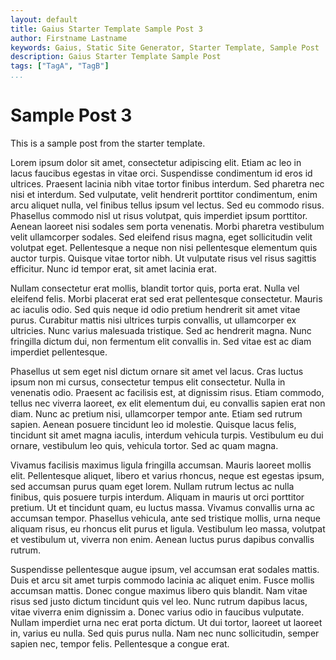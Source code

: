 ```yaml
---
layout: default
title: Gaius Starter Template Sample Post 3
author: Firstname Lastname
keywords: Gaius, Static Site Generator, Starter Template, Sample Post
description: Gaius Starter Template Sample Post
tags: ["TagA", "TagB"]
...
```


# Sample Post 3

This is a sample post from the starter template.

Lorem ipsum dolor sit amet, consectetur adipiscing elit. Etiam ac leo in lacus faucibus egestas in vitae orci. Suspendisse condimentum id eros id ultrices. Praesent lacinia nibh vitae tortor finibus interdum. Sed pharetra nec nisi et interdum. Sed vulputate, velit hendrerit porttitor condimentum, enim arcu aliquet nulla, vel finibus tellus ipsum vel lectus. Sed eu commodo risus. Phasellus commodo nisl ut risus volutpat, quis imperdiet ipsum porttitor. Aenean laoreet nisi sodales sem porta venenatis. Morbi pharetra vestibulum velit ullamcorper sodales. Sed eleifend risus magna, eget sollicitudin velit volutpat eget. Pellentesque a neque non nisi pellentesque elementum quis auctor turpis. Quisque vitae tortor nibh. Ut vulputate risus vel risus sagittis efficitur. Nunc id tempor erat, sit amet lacinia erat.

Nullam consectetur erat mollis, blandit tortor quis, porta erat. Nulla vel eleifend felis. Morbi placerat erat sed erat pellentesque consectetur. Mauris ac iaculis odio. Sed quis neque id odio pretium hendrerit sit amet vitae purus. Curabitur mattis nisi ultrices turpis convallis, ut ullamcorper ex ultricies. Nunc varius malesuada tristique. Sed ac hendrerit magna. Nunc fringilla dictum dui, non fermentum elit convallis in. Sed vitae est ac diam imperdiet pellentesque.

Phasellus ut sem eget nisl dictum ornare sit amet vel lacus. Cras luctus ipsum non mi cursus, consectetur tempus elit consectetur. Nulla in venenatis odio. Praesent ac facilisis est, at dignissim risus. Etiam commodo, tellus nec viverra laoreet, ex elit elementum dui, eu convallis sapien erat non diam. Nunc ac pretium nisi, ullamcorper tempor ante. Etiam sed rutrum sapien. Aenean posuere tincidunt leo id molestie. Quisque lacus felis, tincidunt sit amet magna iaculis, interdum vehicula turpis. Vestibulum eu dui ornare, vestibulum leo quis, vehicula tortor. Sed ac quam magna.

Vivamus facilisis maximus ligula fringilla accumsan. Mauris laoreet mollis elit. Pellentesque aliquet, libero et varius rhoncus, neque est egestas ipsum, sed accumsan purus quam eget lorem. Nullam rutrum lectus ac nulla finibus, quis posuere turpis interdum. Aliquam in mauris ut orci porttitor pretium. Ut et tincidunt quam, eu luctus massa. Vivamus convallis urna ac accumsan tempor. Phasellus vehicula, ante sed tristique mollis, urna neque aliquam risus, eu rhoncus elit purus et ligula. Vestibulum leo massa, volutpat et vestibulum ut, viverra non enim. Aenean luctus purus dapibus convallis rutrum.

Suspendisse pellentesque augue ipsum, vel accumsan erat sodales mattis. Duis et arcu sit amet turpis commodo lacinia ac aliquet enim. Fusce mollis accumsan mattis. Donec congue maximus libero quis blandit. Nam vitae risus sed justo dictum tincidunt quis vel leo. Nunc rutrum dapibus lacus, vitae viverra enim dignissim a. Donec varius odio in faucibus vulputate. Nullam imperdiet urna nec erat porta dictum. Ut dui tortor, laoreet ut laoreet in, varius eu nulla. Sed quis purus nulla. Nam nec nunc sollicitudin, semper sapien nec, tempor felis. Pellentesque a congue erat. 
